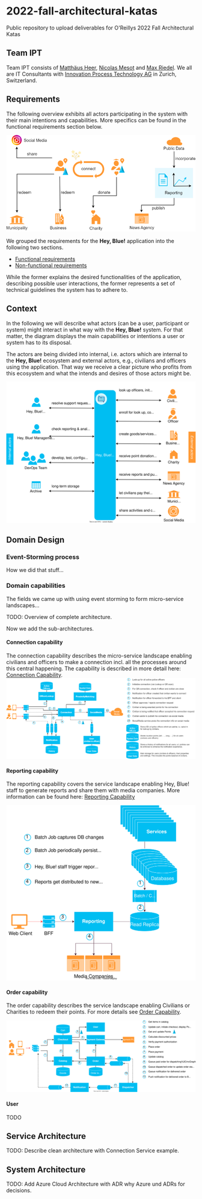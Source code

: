 # 2022-fall-architectural-katas
Public repository to upload deliverables for O'Reillys 2022 Fall Architectural Katas

## Team IPT
Team IPT consists of [Matthäus Heer](https://ipt.ch/de/team/mitarbeiter/matthaus-heer), [Nicolas Mesot](https://ipt.ch/de/team/mitarbeiter/nicolas-mesot) and [Max Riedel](https://ipt.ch/de/team/mitarbeiter/max-riedel). We all are IT Consultants with [Innovation Process Technology AG](https://ipt.ch) in Zurich, Switzerland.

## Requirements
The following overview exhibits all actors participating in the system with their main intentions and capabilities.
More specifics can be found in the functional requirements section below.

![Context Diagram](requirements/resources/hey-blue-actors-overview.drawio.png)

We grouped the requirements for the **Hey, Blue!** application into the following two sections.  
- [Functional requirements](requirements/functional-requirements.md)
- [Non-functional requirements](requirements/non-functional-requirements.md)  

While the former explains the desired functionalities of the application, describing possible user interactions, the former
represents a set of technical guidelines the system has to adhere to.

## Context
In the following we will describe what actors (can be a user, participant or system) might interact in what way with the **Hey, Blue!** system.
For that matter, the diagram displays the main capabilities or intentions a user or system has to its disposal. 

The actors are being divided into internal, i.e. actors which are internal to the **Hey, Blue!** ecosystem and external actors,
e.g., civilians and officers using the application. That way we receive a clear picture who profits from this ecosystem
and what the intends and desires of those actors might be.

![Context Diagram](context/resources/hey-blue-context-digram.drawio.svg)

## Domain Design
### Event-Storming process
How we did that stuff...

### Domain capabilities
The fields we came up with using event storming to form micro-service landscapes...

TODO: Overview of complete architecture.

Now we add the sub-architectures.

#### Connection capability
The connection capability describes the micro-service landscape enabling civilians and officers to make a 
connection incl. all the processes around this central happening. The capability is described in more detail
here: [Connection Capability](domain/connection-capability.md).
![Connection Capability](domain/resources/hey-blue-connection.drawio.png)

#### Reporting capability

The reporting capability covers the service landscape enabling Hey, Blue! staff to generate reports and share them with 
media companies. More information can be found here:  [Reporting Capability](domain/reporting-capability.md)

![Reporting Capability](domain/resources/hey-blue-report.drawio.svg)

#### Order capability
The order capability describes the service landscape enabling Civilians or Charities to redeem their points. For more details see [Order Capability](domain/order-capability.md).

![Order Capability](domain/resources/hey-blue-order-capability.drawio.svg)

#### User
TODO

## Service Architecture
TODO: Describe clean architecture with Connection Service example.

## System Architecture
TODO: Add Azure Cloud Architecture with ADR why Azure und ADRs for decisions.
